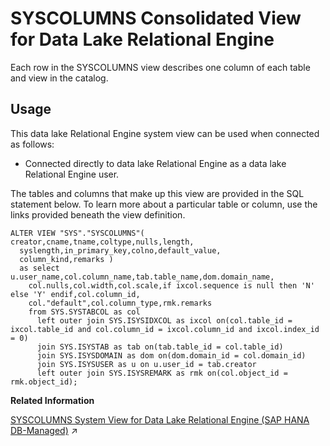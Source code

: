 <!-- loio3be74eee6c5f1014a3def3d1f8953400 -->

# SYSCOLUMNS Consolidated View for Data Lake Relational Engine

Each row in the SYSCOLUMNS view describes one column of each table and view in the catalog.



<a name="loio3be74eee6c5f1014a3def3d1f8953400__section_bg3_c2q_b4b"/>

## Usage

This data lake Relational Engine system view can be used when connected as follows:

-   Connected directly to data lake Relational Engine as a data lake Relational Engine user.



The tables and columns that make up this view are provided in the SQL statement below. To learn more about a particular table or column, use the links provided beneath the view definition.

```
ALTER VIEW "SYS"."SYSCOLUMNS"( creator,cname,tname,coltype,nulls,length,
  syslength,in_primary_key,colno,default_value,
  column_kind,remarks ) 
  as select u.user_name,col.column_name,tab.table_name,dom.domain_name,
    col.nulls,col.width,col.scale,if ixcol.sequence is null then 'N' else 'Y' endif,col.column_id,
    col."default",col.column_type,rmk.remarks
    from SYS.SYSTABCOL as col
      left outer join SYS.ISYSIDXCOL as ixcol on(col.table_id = ixcol.table_id and col.column_id = ixcol.column_id and ixcol.index_id = 0)
      join SYS.ISYSTAB as tab on(tab.table_id = col.table_id)
      join SYS.ISYSDOMAIN as dom on(dom.domain_id = col.domain_id)
      join SYS.ISYSUSER as u on u.user_id = tab.creator
      left outer join SYS.ISYSREMARK as rmk on(col.object_id = rmk.object_id);
```

**Related Information**  


[SYSCOLUMNS System View for Data Lake Relational Engine (SAP HANA DB-Managed)](https://help.sap.com/viewer/a898e08b84f21015969fa437e89860c8/2024_3_QRC/en-US/f263dc28f1b949218ef7ba6c4b0f82dc.html "Each row in the SYSCOLUMNS view describes one column of each table and view in the catalog.") :arrow_upper_right:

